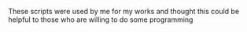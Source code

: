 These scripts were used by me for my works and thought this could be helpful to those who are willing to do some programming
